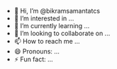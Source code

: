 - 👋 Hi, I’m @bikramsamantatcs
- 👀 I’m interested in ...
- 🌱 I’m currently learning ...
- 💞️ I’m looking to collaborate on ...
- 📫 How to reach me ...
- 😄 Pronouns: ...
- ⚡ Fun fact: ...

<!---
bikramsamantatcs/bikramsamantatcs is a ✨ special ✨ repository because its `README.md` (this file) appears on your GitHub profile.
You can click the Preview link to take a look at your changes.
--->

